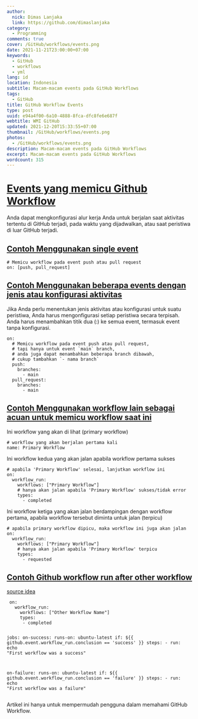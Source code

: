 ```yaml
---
author:
  nick: Dimas Lanjaka
  link: https://github.com/dimaslanjaka
category:
  - Programming
comments: true
cover: /GitHub/workflows/events.png
date: 2021-11-21T23:00:00+07:00
keywords:
  - GitHub
  - workflows
  - yml
lang: id
location: Indonesia
subtitle: Macam-macam events pada GitHub Workflows
tags:
  - GitHub
title: GitHub Workflow Events
type: post
uuid: e94a4f00-6a10-4888-8fca-dfc8fe6e687f
webtitle: WMI GitHub
updated: 2021-12-20T15:33:55+07:00
thumbnail: /GitHub/workflows/events.png
photos:
  - /GitHub/workflows/events.png
description: Macam-macam events pada GitHub Workflows
excerpt: Macam-macam events pada GitHub Workflows
wordcount: 315
---
```


<h1 id="events-yang-memicu-github-workflow" tabindex="-1"><a class="header-anchor" href="#events-yang-memicu-github-workflow">Events yang memicu Github Workflow</a></h1>
<p>Anda dapat mengkonfigurasi alur kerja Anda untuk berjalan saat aktivitas tertentu di GitHub terjadi, pada waktu yang dijadwalkan, atau saat peristiwa di luar GitHub terjadi.</p>
<h2 id="contoh-menggunakan-single-event" tabindex="-1"><a class="header-anchor" href="#contoh-menggunakan-single-event">Contoh Menggunakan single event</a></h2>
<pre><code class="language-yaml"># Memicu workflow pada event push atau pull request
on: [push, pull_request]
</code></pre>
<h2 id="contoh-menggunakan-beberapa-events-dengan-jenis-atau-konfigurasi-aktivitas" tabindex="-1"><a class="header-anchor" href="#contoh-menggunakan-beberapa-events-dengan-jenis-atau-konfigurasi-aktivitas">Contoh Menggunakan beberapa events dengan jenis atau konfigurasi aktivitas</a></h2>
<p>Jika Anda perlu menentukan jenis aktivitas atau konfigurasi untuk suatu peristiwa, Anda harus mengonfigurasi setiap peristiwa secara terpisah. Anda harus menambahkan titik dua (:) ke semua event, termasuk event tanpa konfigurasi.</p>
<pre><code class="language-yaml">on:
  # Memicu workflow pada event push atau pull request,
  # tapi hanya untuk event `main` branch,
  # anda juga dapat menambahkan beberapa branch dibawah,
  # cukup tambahkan `- nama branch`
  push:
    branches:
      - main
  pull_request:
    branches:
      - main
</code></pre>
<h2 id="contoh-menggunakan-workflow-lain-sebagai-acuan-untuk-memicu-workflow-saat-ini" tabindex="-1"><a class="header-anchor" href="#contoh-menggunakan-workflow-lain-sebagai-acuan-untuk-memicu-workflow-saat-ini">Contoh Menggunakan workflow lain sebagai acuan untuk memicu workflow saat ini</a></h2>
<p>Ini workflow yang akan di lihat (primary workflow)</p>
<pre><code class="language-yaml"># workflow yang akan berjalan pertama kali
name: Primary Workflow
</code></pre>
<p>Ini workflow kedua yang akan jalan apabila workflow pertama sukses</p>
<pre><code class="language-yaml"># apabila 'Primary Workflow' selesai, lanjutkan workflow ini
on:
  workflow_run:
    workflows: [&quot;Primary Workflow&quot;]
    # hanya akan jalan apabila 'Primary Workflow' sukses/tidak error
    types:
      - completed
</code></pre>
<p>Ini workflow ketiga yang akan jalan berdampingan dengan workflow pertama, apabila workflow tersebut diminta untuk jalan (terpicu)</p>
<pre><code class="language-yaml"># apabila primary workflow dipicu, maka workflow ini juga akan jalan
on:
  workflow_run:
    workflows: [&quot;Primary Workflow&quot;]
    # hanya akan jalan apabila 'Primary Workflow' terpicu
    types:
      - requested
</code></pre>
<h2 id="contoh-github-workflow-run-after-other-workflow" tabindex="-1"><a class="header-anchor" href="#contoh-github-workflow-run-after-other-workflow">Contoh Github workflow run after other workflow</a></h2>
<p><a href="https://stackoverflow.com/a/67534920">source idea</a></p>
<pre><code class="language-yaml"> on:
   workflow_run:
     workflows: [&quot;Other Workflow Name&quot;]
     types:
      - completed

 jobs:
   on-success:
     runs-on: ubuntu-latest
     if: ${{ github.event.workflow_run.conclusion == 'success' }}
     steps:
       - run: echo &quot;First workflow was a success&quot;

   on-failure:
     runs-on: ubuntu-latest
     if: ${{ github.event.workflow_run.conclusion == 'failure' }}
     steps:
       - run: echo &quot;First workflow was a failure&quot;
</code></pre>
<p>Artikel ini hanya untuk mempermudah pengguna dalam memahami GitHub Workflow.</p>
